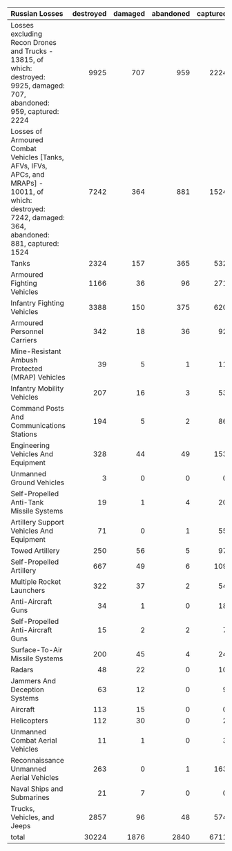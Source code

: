 | Russian Losses                                                                                                                                           |   destroyed |   damaged |   abandoned |   captured |   total |
|:---------------------------------------------------------------------------------------------------------------------------------------------------------|------------:|----------:|------------:|-----------:|--------:|
| Losses excluding Recon Drones and Trucks - 13815, of which: destroyed: 9925, damaged: 707, abandoned: 959, captured: 2224                                |        9925 |       707 |         959 |       2224 |   13815 |
| Losses of Armoured Combat Vehicles [Tanks, AFVs, IFVs, APCs, and MRAPs] - 10011, of which: destroyed: 7242, damaged: 364, abandoned: 881, captured: 1524 |        7242 |       364 |         881 |       1524 |   10011 |
| Tanks                                                                                                                                                    |        2324 |       157 |         365 |        532 |    3378 |
| Armoured Fighting Vehicles                                                                                                                               |        1166 |        36 |          96 |        271 |    1569 |
| Infantry Fighting Vehicles                                                                                                                               |        3388 |       150 |         375 |        620 |    4533 |
| Armoured Personnel Carriers                                                                                                                              |         342 |        18 |          36 |         92 |     488 |
| Mine-Resistant Ambush Protected  (MRAP) Vehicles                                                                                                         |          39 |         5 |           1 |         11 |      56 |
| Infantry Mobility Vehicles                                                                                                                               |         207 |        16 |           3 |         53 |     279 |
| Command Posts And Communications Stations                                                                                                                |         194 |         5 |           2 |         86 |     287 |
| Engineering Vehicles And Equipment                                                                                                                       |         328 |        44 |          49 |        153 |     574 |
| Unmanned Ground Vehicles                                                                                                                                 |           3 |         0 |           0 |          0 |       3 |
| Self-Propelled Anti-Tank Missile Systems                                                                                                                 |          19 |         1 |           4 |         20 |      44 |
| Artillery Support Vehicles And Equipment                                                                                                                 |          71 |         0 |           1 |         55 |     127 |
| Towed Artillery                                                                                                                                          |         250 |        56 |           5 |         97 |     408 |
| Self-Propelled Artillery                                                                                                                                 |         667 |        49 |           6 |        109 |     831 |
| Multiple Rocket Launchers                                                                                                                                |         322 |        37 |           2 |         54 |     415 |
| Anti-Aircraft Guns                                                                                                                                       |          34 |         1 |           0 |         18 |      53 |
| Self-Propelled Anti-Aircraft Guns                                                                                                                        |          15 |         2 |           2 |          7 |      26 |
| Surface-To-Air Missile Systems                                                                                                                           |         200 |        45 |           4 |         24 |     273 |
| Radars                                                                                                                                                   |          48 |        22 |           0 |         10 |      80 |
| Jammers And Deception Systems                                                                                                                            |          63 |        12 |           0 |          9 |      84 |
| Aircraft                                                                                                                                                 |         113 |        15 |           0 |          0 |     128 |
| Helicopters                                                                                                                                              |         112 |        30 |           0 |          2 |     144 |
| Unmanned Combat Aerial Vehicles                                                                                                                          |          11 |         1 |           0 |          3 |      15 |
| Reconnaissance Unmanned Aerial Vehicles                                                                                                                  |         263 |         0 |           1 |        163 |     427 |
| Naval Ships and Submarines                                                                                                                               |          21 |         7 |           0 |          0 |      28 |
| Trucks, Vehicles, and Jeeps                                                                                                                              |        2857 |        96 |          48 |        574 |    3575 |
| total                                                                                                                                                    |       30224 |      1876 |        2840 |       6711 |   41651 |